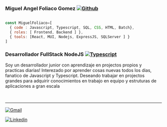 ### Miguel Angel Foliaco Gomez [![Github](https://img.shields.io/badge/Github-GIT-000)](https://github.com/MiguelFoliaco)

<!--
**MiguelFoliaco/MiguelFoliaco** is a ✨ _special_ ✨ repository because its `README.md` (this file) appears on your GitHub profile.
-->
```javascript

const MiguelFoliaco=[
  { code : Javascript, Typescript, SQL, CSS, HTML, Batch},
  { roles: [ Frontend, Backend ] },
  { tools: [React, MUI, Nodejs, ExpressJS, SQLServer ] }
]

```

### Desarrollador FullStack NodeJS [![Typescript](https://img.shields.io/badge/Typescript-TS-informational)](https://www.typescriptlang.org/)

Soy un desarrollador junior con aprendizaje en projectos propios y practicas diarias! Interezado por aprender cosas nuevas todos los dias, fanatico de Javascript y Typescript. Deseando trabajar en projectos grandes para adquirir conocimientos en trabajo en equipo y estruturas de aplicaciones a gran escala

<br/>
<hr/>



[![Gmail](https://img.shields.io/badge/foliaco18%40gmail.com-gmail-red)](mailto:foliaco18@gmail.com)

[![Linkedin](https://img.shields.io/badge/Linkedin-In-informational)](https://www.linkedin.com/in/miguel-foliaco-230a83212/)
